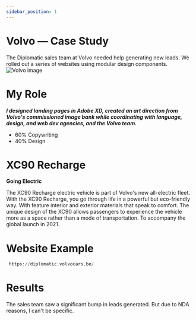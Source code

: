 ```yaml
---
sidebar_position: 1
---
```


# Volvo — Case Study

The Diplomatic sales team at Volvo needed help generating new leads. We rolled out a series of websites using modular design components.  
![Volvo image](./img/Volvo.png)

# My Role 

  ***I designed landing pages in Adobe XD, created an art direction from Volvo's commissioned image bank while coordinating with language, design, and web dev agencies, and the Volvo team.***

 - 60% Copywriting
 - 40% Design

# XC90 Recharge

**Going Electric**

The XC90 Recharge electric vehicle is part of Volvo's new all-electric fleet. With the XC90 Recharge, you go through life in a powerful but eco-friendly way. With feature interior and exterior materials that speak to comfort. The unique design of the XC90 allows passengers to experience the vehicle more as a space rather than a mode of transportation. To accompany the global launch in 2021. 


# Website Example

```python
 https://diplomatic.volvocars.be/
````

# Results

The sales team saw a significant bump in leads generated. 
But due to NDA reasons, I can't be specific. 
